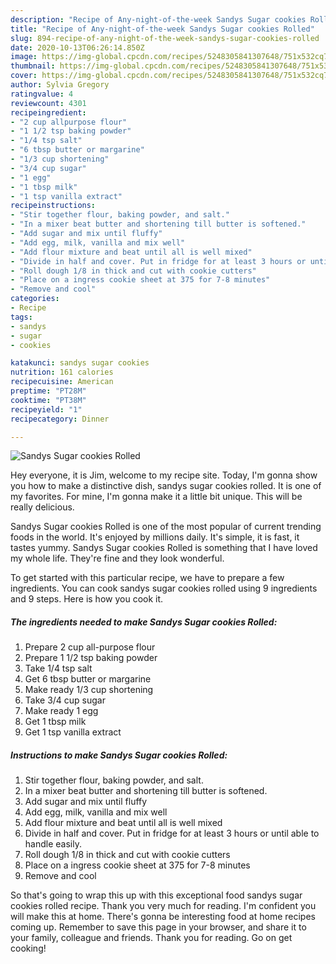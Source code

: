 ```yaml
---
description: "Recipe of Any-night-of-the-week Sandys Sugar cookies Rolled"
title: "Recipe of Any-night-of-the-week Sandys Sugar cookies Rolled"
slug: 894-recipe-of-any-night-of-the-week-sandys-sugar-cookies-rolled
date: 2020-10-13T06:26:14.850Z
image: https://img-global.cpcdn.com/recipes/5248305841307648/751x532cq70/sandys-sugar-cookies-rolled-recipe-main-photo.jpg
thumbnail: https://img-global.cpcdn.com/recipes/5248305841307648/751x532cq70/sandys-sugar-cookies-rolled-recipe-main-photo.jpg
cover: https://img-global.cpcdn.com/recipes/5248305841307648/751x532cq70/sandys-sugar-cookies-rolled-recipe-main-photo.jpg
author: Sylvia Gregory
ratingvalue: 4
reviewcount: 4301
recipeingredient:
- "2 cup allpurpose flour"
- "1 1/2 tsp baking powder"
- "1/4 tsp salt"
- "6 tbsp butter or margarine"
- "1/3 cup shortening"
- "3/4 cup sugar"
- "1 egg"
- "1 tbsp milk"
- "1 tsp vanilla extract"
recipeinstructions:
- "Stir together flour, baking powder, and salt."
- "In a mixer beat butter and shortening till butter is softened."
- "Add sugar and mix until fluffy"
- "Add egg, milk, vanilla and mix well"
- "Add flour mixture and beat until all is well mixed"
- "Divide in half and cover. Put in fridge for at least 3 hours or until able to handle easily."
- "Roll dough 1/8 in thick and cut with cookie cutters"
- "Place on a ingress cookie sheet at 375 for 7-8 minutes"
- "Remove and cool"
categories:
- Recipe
tags:
- sandys
- sugar
- cookies

katakunci: sandys sugar cookies 
nutrition: 161 calories
recipecuisine: American
preptime: "PT28M"
cooktime: "PT38M"
recipeyield: "1"
recipecategory: Dinner

---
```



![Sandys Sugar cookies Rolled](https://img-global.cpcdn.com/recipes/5248305841307648/751x532cq70/sandys-sugar-cookies-rolled-recipe-main-photo.jpg)

Hey everyone, it is Jim, welcome to my recipe site. Today, I'm gonna show you how to make a distinctive dish, sandys sugar cookies rolled. It is one of my favorites. For mine, I'm gonna make it a little bit unique. This will be really delicious.



Sandys Sugar cookies Rolled is one of the most popular of current trending foods in the world. It's enjoyed by millions daily. It's simple, it is fast, it tastes yummy. Sandys Sugar cookies Rolled is something that I have loved my whole life. They're fine and they look wonderful.


To get started with this particular recipe, we have to prepare a few ingredients. You can cook sandys sugar cookies rolled using 9 ingredients and 9 steps. Here is how you cook it.

<!--inarticleads1-->

##### The ingredients needed to make Sandys Sugar cookies Rolled:

1. Prepare 2 cup all-purpose flour
1. Prepare 1 1/2 tsp baking powder
1. Take 1/4 tsp salt
1. Get 6 tbsp butter or margarine
1. Make ready 1/3 cup shortening
1. Take 3/4 cup sugar
1. Make ready 1 egg
1. Get 1 tbsp milk
1. Get 1 tsp vanilla extract




<!--inarticleads2-->

##### Instructions to make Sandys Sugar cookies Rolled:

1. Stir together flour, baking powder, and salt.
1. In a mixer beat butter and shortening till butter is softened.
1. Add sugar and mix until fluffy
1. Add egg, milk, vanilla and mix well
1. Add flour mixture and beat until all is well mixed
1. Divide in half and cover. Put in fridge for at least 3 hours or until able to handle easily.
1. Roll dough 1/8 in thick and cut with cookie cutters
1. Place on a ingress cookie sheet at 375 for 7-8 minutes
1. Remove and cool




So that's going to wrap this up with this exceptional food sandys sugar cookies rolled recipe. Thank you very much for reading. I'm confident you will make this at home. There's gonna be interesting food at home recipes coming up. Remember to save this page in your browser, and share it to your family, colleague and friends. Thank you for reading. Go on get cooking!
